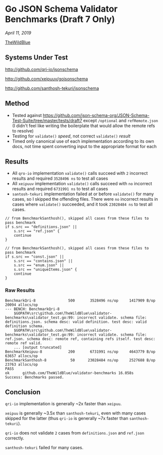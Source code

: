 # Go JSON Schema Validator Benchmarks (Draft 7 Only)

*April 11, 2019*

[TheWildBlue](http://github.com/TheWildBlue)

## Systems Under Test

http://github.com/qri-io/jsonschema

http://github.com/xeipuuv/gojsonschema

http://github.com/santhosh-tekuri/jsonschema

## Method

* Tested against https://github.com/json-schema-org/JSON-Schema-Test-Suite/tree/master/tests/draft7 except `/optional` and `refRemote.json` (I didn't feel like writing the boilerplate that would allow the remote refs to resolve)
* Testing for `validate()` *speed*, not correct `validate()` *result*
* Timed only canonical use of each implementation according to its own docs, not time spent converting input to the appropriate format for each

## Results

* All `qro-io` implementation `validate()` calls succeed with `2` incorrect results and required `3528496 ns` to test all cases 
* All `xeipuuv` implementation `validate()` calls succeed with `no` incorrect results and required `6731991 ns` to test all cases
* `santosh-tekuri` implementation failed at or before `validate()` for many cases, so I skipped the offending files. There were `no` incorrect results in cases where `validate()` succeeded, and it took `23028484 ns` to test all cases.

```	
// from BenchmarkSanthosh(), skipped all cases from these files to pass benchmark
if s.src == "definitions.json" ||
    s.src == "ref.json" {
    continue
}
```

```
// from BenchmarkSanthosh(), skipped all cases from these files to pass benchmark
if s.src == "const.json" ||
    s.src == "contains.json" ||
    s.src == "enum.json" ||
    s.src == "uniqueItems.json" {
    continue
}
```
### Raw Results

```
BenchmarkQri-8        	     500	   3528496 ns/op	 1417909 B/op	   20094 allocs/op
--- BENCH: BenchmarkQri-8
    $GOPATH\src\github.com\TheWildBlue\validator-benchmarks\validator_test.go:99: incorrect validate. schema file: definitions.json. schema desc: valid definition. test desc: valid definition schema.
    $GOPATH\src\github.com\TheWildBlue\validator-benchmarks\validator_test.go:99: incorrect validate. schema file: ref.json. schema desc: remote ref, containing refs itself. test desc: remote ref valid.
	... [output truncated]
BenchmarkXeipuu-8     	     200	   6731991 ns/op	 4643779 B/op	   63657 allocs/op
BenchmarkSanthosh-8   	      50	  23028484 ns/op	 2527688 B/op	   23763 allocs/op
PASS
ok  	github.com/TheWildBlue/validator-benchmarks	16.058s
Success: Benchmarks passed.
```

## Conclusion

`qri-io` implementation is generally ~2x faster than `xeipuu`. 

`xeipuu` is generally ~3.5x than `santhosh-tekuri`, even with many cases skipped for the latter (thus `qri-io` is generally ~7x faster than `santhosh-tekuri`).

`qri-io` does not validate `2` cases from `definitions.json` and `ref.json` correctly.

`santhosh-tekuri` failed for many cases.

